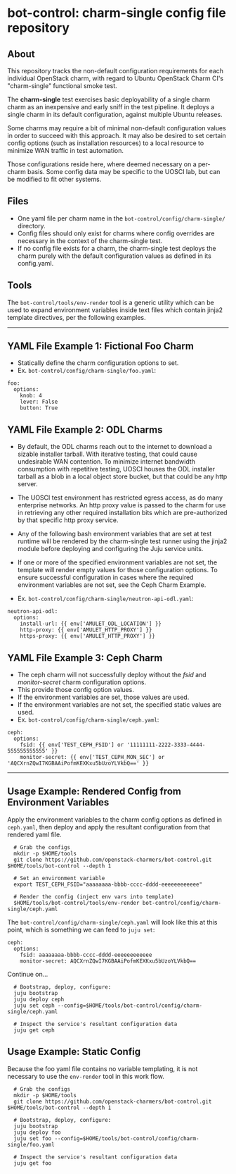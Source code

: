 # bot-control: charm-single config file repository
## About
This repository tracks the non-default configuration requirements for each individual OpenStack charm, with regard to Ubuntu OpenStack Charm CI's "charm-single" functional smoke test.

The **charm-single** test exercises basic deployability of a single charm charm as an inexpensive and early sniff in the test pipeline.  It deploys a single charm in its default configuration, against multiple Ubuntu releases.

Some charms may require a bit of minimal non-default configuration values in order to succeed with this approach.  It may also be desired to set certain config options (such as installation resources) to a local resource to minimize WAN traffic in test automation.

Those configurations reside here, where deemed necessary on a per-charm basis.  Some config data may be specific to the UOSCI lab, but can be modified to fit other systems.

## Files
   - One yaml file per charm name in the `bot-control/config/charm-single/` directory.
   - Config files should only exist for charms where config overrides are necessary in the context of the charm-single test.
   - If no config file exists for a charm, the charm-single test deploys the charm purely with the default configuration values as defined in its config.yaml.

## Tools
The `bot-control/tools/env-render` tool is a generic utility which can be used to expand environment variables inside text files which contain jinja2 template directives, per the following examples.

---
## YAML File Example 1:  Fictional Foo Charm
* Statically define the charm configuration options to set.
* Ex. `bot-control/config/charm-single/foo.yaml`:
```
foo:
  options:
    knob: 4
    lever: False
    button: True
```

## YAML File Example 2:  ODL Charms
* By default, the ODL charms reach out to the internet to download a sizable installer tarball.  With iterative testing, that could cause undesirable WAN contention.  To minimize internet bandwidth consumption with repetitive testing, UOSCI houses the ODL installer tarball as a blob in a local object store bucket, but that could be any http server.

* The UOSCI test environment has restricted egress access, as do many enterprise networks.  An http proxy value is passed to the charm for use in retrieving any other required installation bits which are pre-authorized by that specific http proxy service.

* Any of the following bash environment variables that are set at test runtime will be rendered by the charm-single test runner using the jinja2 module before deploying and configuring the Juju service units.

* If one or more of the specified environment variables are not set, the template will render empty values for those configuration options.  To ensure successful configuration in cases where the required environment variables are not set, see the Ceph Charm Example.

* Ex. `bot-control/config/charm-single/neutron-api-odl.yaml`:
```
neutron-api-odl:
  options:
    install-url: {{ env['AMULET_ODL_LOCATION'] }}
    http-proxy: {{ env['AMULET_HTTP_PROXY'] }}
    https-proxy: {{ env['AMULET_HTTP_PROXY'] }}
```

## YAML File Example 3:  Ceph Charm
* The ceph charm will not successfully deploy without the *fsid* and *monitor-secret* charm configuration options.
* This provide those config option values.
* If the environment variables are set, those values are used.
* If the environment variables are not set, the specified static values are used.
* Ex. `bot-control/config/charm-single/ceph.yaml`:
```
ceph:
  options:
    fsid: {{ env['TEST_CEPH_FSID'] or '11111111-2222-3333-4444-555555555555' }}
    monitor-secret: {{ env['TEST_CEPH_MON_SEC'] or 'AQCXrnZQwI7KGBAAiPofmKEXKxu5bUzoYLVkbQ==' }}

```
---

## Usage Example:  Rendered Config from Environment Variables
Apply the environment variables to the charm config options as defined in `ceph.yaml`, then deploy and apply the resultant configuration from that rendered yaml file.
```
  # Grab the configs
  mkdir -p $HOME/tools
  git clone https://github.com/openstack-charmers/bot-control.git $HOME/tools/bot-control --depth 1

  # Set an environment variable
  export TEST_CEPH_FSID="aaaaaaaa-bbbb-cccc-dddd-eeeeeeeeeeee"

  # Render the config (inject env vars into template)
  $HOME/tools/bot-control/tools/env-render bot-control/config/charm-single/ceph.yaml
```

The `bot-control/config/charm-single/ceph.yaml` will look like this at this point, which is something we can feed to `juju set`:
```
ceph:
  options:
    fsid: aaaaaaaa-bbbb-cccc-dddd-eeeeeeeeeeee
    monitor-secret: AQCXrnZQwI7KGBAAiPofmKEXKxu5bUzoYLVkbQ==
```
Continue on...
```
  # Bootstrap, deploy, configure:
  juju bootstrap
  juju deploy ceph
  juju set ceph --config=$HOME/tools/bot-control/config/charm-single/ceph.yaml
  
  # Inspect the service's resultant configuration data
  juju get ceph
```

## Usage Example:  Static Config
Because the foo yaml file contains no variable templating, it is not necessary to use the `env-render` tool in this work flow.
```
  # Grab the configs
  mkdir -p $HOME/tools
  git clone https://github.com/openstack-charmers/bot-control.git $HOME/tools/bot-control --depth 1
  
  # Bootstrap, deploy, configure:
  juju bootstrap
  juju deploy foo
  juju set foo --config=$HOME/tools/bot-control/config/charm-single/foo.yaml
  
  # Inspect the service's resultant configuration data
  juju get foo
```